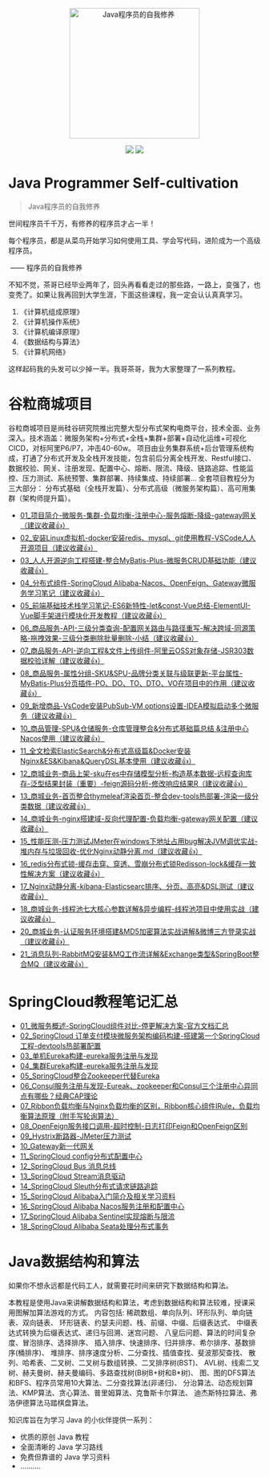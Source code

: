 <p align="center">
  <a href="https://github.com/JavaNPE/JavaProgrammerSelfCultivation">
    <img src="http://cdn.tobebetterjavaer.com/tobebetterjavaer/images/logo-01.png" width="260px" alt="Java程序员的自我修养">
  </a>
</p>

<p align="center">
  <a href="https://github.com/JavaNPE/JavaProgrammerSelfCultivation" target="_blank"><img src="https://img.shields.io/badge/Github-JavaProgrammerSelfCultivation-red.svg"></a>
  <a href="https://space.bilibili.com/699943233" target="_blank"><img src="https://img.shields.io/badge/bilibili-哔哩哔哩-critical"></a>
</p>
<h1>Java Programmer Self-cultivation </h1>

> Java程序员的自我修养

世间程序员千千万，有修养的程序员才占一半！

每个程序员，都是从菜鸟开始学习如何使用工具、学会写代码，进阶成为一个高级程序员。

​																													                                                                                      —— 程序员的自我修养

不知不觉，茶哥已经毕业两年了，回头再看看走过的那些路，一路上，变强了，也变秃了。如果让我再回到大学生涯，下面这些课程，我一定会认认真真学习。

1. 《计算机组成原理》
2. 《计算机操作系统》
3. 《计算机编译原理》
4. 《数据结构与算法》
5. 《计算机网络》

这样起码我的头发可以少掉一半。我哥茶哥，我为大家整理了一系列教程。


# 谷粒商城项目
谷粒商城项目是尚硅谷研究院推出完整大型分布式架构电商平台，技术全面、业务深入。技术涵盖：微服务架构+分布式+全栈+集群+部署+自动化运维+可视化CICD，对标阿里P6/P7，冲击40-60w。
项目由业务集群系统+后台管理系统构成，打通了分布式开发及全栈开发技能，包含前后分离全栈开发、Restful接口、数据校验、网关、注册发现、配置中心、熔断、限流、降级、链路追踪、性能监控、压力测试、系统预警、集群部署、持续集成、持续部署…
全套项目教程分为三大部分： 分布式基础（全栈开发篇）、分布式高级（微服务架构篇）、高可用集群（架构师提升篇）。

   * [01_项目简介-微服务-集群-负载均衡-注册中心-服务熔断-降级-gateway网关（建议收藏:+1:）](https://github.com/JavaNPE/JavaProgrammerSelfCultivation/blob/main/gulimall/01_%E8%B0%B7%E7%B2%92%E5%95%86%E5%9F%8E-%E9%A1%B9%E7%9B%AE%E7%AE%80%E4%BB%8B-%E5%BE%AE%E6%9C%8D%E5%8A%A1-%E9%9B%86%E7%BE%A4-%E8%B4%9F%E8%BD%BD%E5%9D%87%E8%A1%A1-%E6%B3%A8%E5%86%8C%E4%B8%AD%E5%BF%83-%E6%9C%8D%E5%8A%A1%E7%86%94%E6%96%AD-%E9%99%8D%E7%BA%A7-gateway.md)
   * [02_安装Linux虚拟机-docker安装redis、mysql、git使用教程-VSCode人人开源项目（建议收藏:+1:）](https://github.com/JavaNPE/JavaProgrammerSelfCultivation/blob/main/gulimall/02_%E5%AE%89%E8%A3%85Linux%E8%99%9A%E6%8B%9F%E6%9C%BA-docker%E5%AE%89%E8%A3%85redis%E3%80%81mysql%E3%80%81git%E4%BD%BF%E7%94%A8%E6%95%99%E7%A8%8B-VSCode%E4%BA%BA%E4%BA%BA%E5%BC%80%E6%BA%90%E9%A1%B9%E7%9B%AE%E8%81%9A%E5%90%88-%E9%85%8D%E7%BD%AE%E5%89%8D%E7%AB%AF%E7%8E%AF%E5%A2%83.md)
   * [03_人人开源逆向工程搭建-整合MyBatis-Plus-微服务CRUD基础功能（建议收藏:+1:）](https://github.com/JavaNPE/JavaProgrammerSelfCultivation/blob/6ce372b9289f5178721c8d9df9037002ea23189e/gulimall/03_%E4%BA%BA%E4%BA%BA%E5%BC%80%E6%BA%90%E9%80%86%E5%90%91%E5%B7%A5%E7%A8%8B%E6%90%AD%E5%BB%BA-%E6%95%B4%E5%90%88MyBatis-Plus-%E5%BE%AE%E6%9C%8D%E5%8A%A1CRUD%E5%9F%BA%E7%A1%80%E5%8A%9F%E8%83%BD.md)
   * [04_分布式组件-SpringCloud Alibaba-Nacos、OpenFeign、Gateway微服务学习笔记（建议收藏:+1:）](https://github.com/JavaNPE/JavaProgrammerSelfCultivation/blob/6ce372b9289f5178721c8d9df9037002ea23189e/gulimall/04_%E5%88%86%E5%B8%83%E5%BC%8F%E7%BB%84%E4%BB%B6-SpringCloud%20Alibaba-Nacos%E3%80%81OpenFeign%E3%80%81Gateway%E5%BE%AE%E6%9C%8D%E5%8A%A1%E5%AD%A6%E4%B9%A0%E7%AC%94%E8%AE%B0.md)
   * [05_前端基础技术栈学习笔记-ES6新特性-let&const-Vue总结-ElementUI-Vue脚手架进行模块化开发教程（建议收藏:+1:）](https://github.com/JavaNPE/JavaProgrammerSelfCultivation/blob/main/gulimall/05_%E5%89%8D%E7%AB%AF%E5%9F%BA%E7%A1%80%E6%8A%80%E6%9C%AF%E6%A0%88%E5%AD%A6%E4%B9%A0%E7%AC%94%E8%AE%B0-ES6%E6%96%B0%E7%89%B9%E6%80%A7-let%26const-Vue%E6%80%BB%E7%BB%93-ElementUI-Vue%E8%84%9A%E6%89%8B%E6%9E%B6%E8%BF%9B%E8%A1%8C%E6%A8%A1%E5%9D%97%E5%8C%96%E5%BC%80%E5%8F%91%E6%95%99%E7%A8%8B.md)
   * [06_商品服务-API-三级分类查询-配置网关路由与路径重写-解决跨域-同源策略-拖拽效果-三级分类删除批量删除-小结（建议收藏:+1:）](https://github.com/JavaNPE/JavaProgrammerSelfCultivation/blob/main/gulimall/06_%E5%95%86%E5%93%81%E6%9C%8D%E5%8A%A1-API-%E4%B8%89%E7%BA%A7%E5%88%86%E7%B1%BB%E6%9F%A5%E8%AF%A2-%E9%85%8D%E7%BD%AE%E7%BD%91%E5%85%B3%E8%B7%AF%E7%94%B1%E4%B8%8E%E8%B7%AF%E5%BE%84%E9%87%8D%E5%86%99-%E8%A7%A3%E5%86%B3%E8%B7%A8%E5%9F%9F-%E5%90%8C%E6%BA%90%E7%AD%96%E7%95%A5-%E6%8B%96%E6%8B%BD%E6%95%88%E6%9E%9C-%E4%B8%89%E7%BA%A7%E5%88%86%E7%B1%BB%E5%88%A0%E9%99%A4%E6%89%B9%E9%87%8F%E5%88%A0%E9%99%A4-%E5%B0%8F%E7%BB%93.md)
   * [07_商品服务-API-逆向工程&文件上传组件-阿里云OSS对象存储-JSR303数据校验详解（建议收藏:+1:）](https://github.com/JavaNPE/JavaProgrammerSelfCultivation/blob/6ce372b9289f5178721c8d9df9037002ea23189e/gulimall/07_%E5%95%86%E5%93%81%E6%9C%8D%E5%8A%A1-API-%E9%80%86%E5%90%91%E5%B7%A5%E7%A8%8B&%E6%96%87%E4%BB%B6%E4%B8%8A%E4%BC%A0%E7%BB%84%E4%BB%B6-%E9%98%BF%E9%87%8C%E4%BA%91OSS%E5%AF%B9%E8%B1%A1%E5%AD%98%E5%82%A8-JSR303%E6%95%B0%E6%8D%AE%E6%A0%A1%E9%AA%8C%E8%AF%A6%E8%A7%A3.md)
   * [08_商品服务-属性分组-SKU&SPU-品牌分类关联与级联更新-平台属性-MyBatis-Plus分页插件-PO、DO、TO、DTO、VO在项目中的作用（建议收藏:+1:）](https://github.com/JavaNPE/JavaProgrammerSelfCultivation/blob/6ce372b9289f5178721c8d9df9037002ea23189e/gulimall/08_%E5%95%86%E5%93%81%E6%9C%8D%E5%8A%A1-%E5%B1%9E%E6%80%A7%E5%88%86%E7%BB%84-SKU&SPU-%E5%93%81%E7%89%8C%E5%88%86%E7%B1%BB%E5%85%B3%E8%81%94%E4%B8%8E%E7%BA%A7%E8%81%94%E6%9B%B4%E6%96%B0-%E5%B9%B3%E5%8F%B0%E5%B1%9E%E6%80%A7-MyBatis-Plus%E5%88%86%E9%A1%B5%E6%8F%92%E4%BB%B6-PO%E3%80%81DO%E3%80%81TO%E3%80%81DTO%E3%80%81VO%E5%9C%A8%E9%A1%B9%E7%9B%AE%E4%B8%AD%E7%9A%84%E4%BD%9C%E7%94%A8.md)
   * [09_新增商品-VsCode安装PubSub-VM options设置-IDEA模拟启动多个微服务（建议收藏:+1:）](https://github.com/JavaNPE/JavaProgrammerSelfCultivation/blob/6ce372b9289f5178721c8d9df9037002ea23189e/gulimall/09_%E6%96%B0%E5%A2%9E%E5%95%86%E5%93%81-VsCode%E5%AE%89%E8%A3%85PubSub-VM%20options%E8%AE%BE%E7%BD%AE-%E5%90%AF%E5%8A%A8%E5%A4%9A%E4%B8%AA%E5%BE%AE%E6%9C%8D%E5%8A%A1.md)
   * [10_商品管理-SPU&仓储服务-仓库管理整合&分布式基础篇总结 &注册中心Nacos使用（建议收藏:+1:）](https://github.com/JavaNPE/JavaProgrammerSelfCultivation/blob/6ce372b9289f5178721c8d9df9037002ea23189e/gulimall/10_%E5%95%86%E5%93%81%E7%AE%A1%E7%90%86-SPU&%E4%BB%93%E5%82%A8%E6%9C%8D%E5%8A%A1-%E4%BB%93%E5%BA%93%E7%AE%A1%E7%90%86%E6%95%B4%E5%90%88&%E5%88%86%E5%B8%83%E5%BC%8F%E5%9F%BA%E7%A1%80%E7%AF%87%E6%80%BB%E7%BB%93&%E6%B3%A8%E5%86%8C%E4%B8%AD%E5%BF%83Nacos%E4%BD%BF%E7%94%A8.md)
   * [11_全文检索ElasticSearch&分布式高级篇&Docker安装Nginx&ES&Kibana&QueryDSL基本使用（建议收藏:+1:）](https://github.com/JavaNPE/JavaProgrammerSelfCultivation/blob/main/gulimall/11_%E5%85%A8%E6%96%87%E6%A3%80%E7%B4%A2ElasticSearch%26%E5%88%86%E5%B8%83%E5%BC%8F%E9%AB%98%E7%BA%A7%E7%AF%87%26Docker%E5%AE%89%E8%A3%85Nginx%26ES%26Kibana%26QueryDSL%E5%9F%BA%E6%9C%AC%E4%BD%BF%E7%94%A8.md)
   * [12_商城业务-商品上架-sku在es中存储模型分析-构造基本数据-远程查询库存-泛型结果封装（重要）-feign源码分析-修改响应结果R（建议收藏:+1:）](https://github.com/JavaNPE/JavaProgrammerSelfCultivation/blob/main/gulimall/12_%E5%95%86%E5%9F%8E%E4%B8%9A%E5%8A%A1-%E5%95%86%E5%93%81%E4%B8%8A%E6%9E%B6-sku%E5%9C%A8es%E4%B8%AD%E5%AD%98%E5%82%A8%E6%A8%A1%E5%9E%8B%E5%88%86%E6%9E%90-%E6%9E%84%E9%80%A0%E5%9F%BA%E6%9C%AC%E6%95%B0%E6%8D%AE-%E8%BF%9C%E7%A8%8B%E6%9F%A5%E8%AF%A2%E5%BA%93%E5%AD%98-%E6%B3%9B%E5%9E%8B%E7%BB%93%E6%9E%9C%E5%B0%81%E8%A3%85%EF%BC%88%E9%87%8D%E8%A6%81%EF%BC%89-feign%E6%BA%90%E7%A0%81%E5%88%86%E6%9E%90-%E4%BF%AE%E6%94%B9%E5%93%8D%E5%BA%94%E7%BB%93%E6%9E%9CR.md)
   * [13_商城业务-首页整合thymeleaf渲染首页-整合dev-tools热部署-渲染一级分类数据（建议收藏:+1:）](https://github.com/JavaNPE/JavaProgrammerSelfCultivation/blob/main/gulimall/13_%E5%95%86%E5%9F%8E%E4%B8%9A%E5%8A%A1-%E9%A6%96%E9%A1%B5%E6%95%B4%E5%90%88thymeleaf%E6%B8%B2%E6%9F%93%E9%A6%96%E9%A1%B5-%E6%95%B4%E5%90%88dev-tools%E7%83%AD%E9%83%A8%E7%BD%B2-%E6%B8%B2%E6%9F%93%E4%B8%80%E7%BA%A7%E5%88%86%E7%B1%BB%E6%95%B0%E6%8D%AE.md)
   * [14_商城业务-nginx搭建域-反向代理配置-负载均衡-gateway网关配置（建议收藏:+1:）](https://github.com/JavaNPE/JavaProgrammerSelfCultivation/blob/main/gulimall/14_%E5%95%86%E5%9F%8E%E4%B8%9A%E5%8A%A1-nginx%E6%90%AD%E5%BB%BA%E5%9F%9F-%E5%8F%8D%E5%90%91%E4%BB%A3%E7%90%86%E9%85%8D%E7%BD%AE-%E8%B4%9F%E8%BD%BD%E5%9D%87%E8%A1%A1-gateway%E7%BD%91%E5%85%B3%E9%85%8D%E7%BD%AE.md)
   * [15_性能压测-压力测试JMeter在windows下地址占用bug解决JVM调优实战-堆内存与垃圾回收-优化Nginx动静分离.md（建议收藏:+1:）](https://github.com/JavaNPE/JavaProgrammerSelfCultivation/blob/main/gulimall/15_%E6%80%A7%E8%83%BD%E5%8E%8B%E6%B5%8B-%E5%8E%8B%E5%8A%9B%E6%B5%8B%E8%AF%95JMeter%E5%9C%A8windows%E4%B8%8B%E5%9C%B0%E5%9D%80%E5%8D%A0%E7%94%A8bug%E8%A7%A3%E5%86%B3JVM%E8%B0%83%E4%BC%98%E5%AE%9E%E6%88%98-%E5%A0%86%E5%86%85%E5%AD%98%E4%B8%8E%E5%9E%83%E5%9C%BE%E5%9B%9E%E6%94%B6-%E4%BC%98%E5%8C%96Nginx%E5%8A%A8%E9%9D%99%E5%88%86%E7%A6%BB.md)
   * [16_redis分布式锁-缓存击穿、穿透、雪崩分布式锁Redisson-lock&缓存一致性解决方案（建议收藏:+1:）](https://github.com/JavaNPE/JavaProgrammerSelfCultivation/blob/main/gulimall/16_redis%E5%88%86%E5%B8%83%E5%BC%8F%E9%94%81-%E7%BC%93%E5%AD%98%E5%87%BB%E7%A9%BF%E3%80%81%E7%A9%BF%E9%80%8F%E3%80%81%E9%9B%AA%E5%B4%A9%E5%88%86%E5%B8%83%E5%BC%8F%E9%94%81Redisson-lock%26%E7%BC%93%E5%AD%98%E4%B8%80%E8%87%B4%E6%80%A7%E8%A7%A3%E5%86%B3%E6%96%B9%E6%A1%88.md)
   * [17_Nginx动静分离-kibana-Elasticsearc排序、分页、高亮&DSL测试（建议收藏:+1:）](https://github.com/JavaNPE/JavaProgrammerSelfCultivation/blob/main/gulimall/17_Nginx%E5%8A%A8%E9%9D%99%E5%88%86%E7%A6%BB-kibana-Elasticsearc%E6%8E%92%E5%BA%8F%E3%80%81%E5%88%86%E9%A1%B5%E3%80%81%E9%AB%98%E4%BA%AE%26DSL%E6%B5%8B%E8%AF%95.md)
   * [18_商城业务-线程池七大核心参数详解&异步编程-线程池项目中使用实战（建议收藏:+1:）](https://github.com/JavaNPE/JavaProgrammerSelfCultivation/blob/main/gulimall/18_%E5%95%86%E5%9F%8E%E4%B8%9A%E5%8A%A1-%E7%BA%BF%E7%A8%8B%E6%B1%A0%E4%B8%83%E5%A4%A7%E6%A0%B8%E5%BF%83%E5%8F%82%E6%95%B0%E8%AF%A6%E8%A7%A3%26%E5%BC%82%E6%AD%A5%E7%BC%96%E7%A8%8B-%E7%BA%BF%E7%A8%8B%E6%B1%A0%E9%A1%B9%E7%9B%AE%E4%B8%AD%E4%BD%BF%E7%94%A8%E5%AE%9E%E6%88%98.md)
   * [20_商城业务-认证服务环境搭建&MD5加密算法实战讲解&微博三方登录实战（建议收藏:+1:）](https://github.com/JavaNPE/JavaProgrammerSelfCultivation/blob/main/gulimall/20_%E5%95%86%E5%9F%8E%E4%B8%9A%E5%8A%A1-%E8%AE%A4%E8%AF%81%E6%9C%8D%E5%8A%A1%E7%8E%AF%E5%A2%83%E6%90%AD%E5%BB%BA%26MD5%E5%8A%A0%E5%AF%86%E7%AE%97%E6%B3%95%E5%AE%9E%E6%88%98%E8%AE%B2%E8%A7%A3%26%E5%BE%AE%E5%8D%9A%E4%B8%89%E6%96%B9%E7%99%BB%E5%BD%95%E5%AE%9E%E6%88%98.md)
   * [21_消息队列-RabbitMQ安装&MQ工作流详解&Exchange类型&SpringBoot整合MQ（建议收藏:+1:）](https://github.com/JavaNPE/JavaProgrammerSelfCultivation/blob/main/gulimall/21_%E6%B6%88%E6%81%AF%E9%98%9F%E5%88%97-RabbitMQ%E5%AE%89%E8%A3%85%26MQ%E5%B7%A5%E4%BD%9C%E6%B5%81%E8%AF%A6%E8%A7%A3%26Exchange%E7%B1%BB%E5%9E%8B%26SpringBoot%E6%95%B4%E5%90%88MQ.md)


# SpringCloud教程笔记汇总

   * [01_微服务概述-SpringCloud组件对比-停更解决方案-官方文档汇总](https://github.com/JavaNPE/JavaProgrammerSelfCultivation/blob/ad51cdf5aa132ac6f03ed60418ccd76102ea4589/SpringCloud/01_%E5%BE%AE%E6%9C%8D%E5%8A%A1%E6%A6%82%E8%BF%B0-SpringCloud%E7%BB%84%E4%BB%B6%E5%AF%B9%E6%AF%94-%E5%81%9C%E6%9B%B4%E8%A7%A3%E5%86%B3%E6%96%B9%E6%A1%88-%E5%AE%98%E6%96%B9%E6%96%87%E6%A1%A3%E6%B1%87%E6%80%BB.md)
   * [02_SpringCloud 订单支付模块微服务架构编码构建-搭建第一个SpringCloud工程-devtools热部署配置](https://github.com/JavaNPE/JavaProgrammerSelfCultivation/blob/ad51cdf5aa132ac6f03ed60418ccd76102ea4589/SpringCloud/02_SpringCloud%20%E8%AE%A2%E5%8D%95%E6%94%AF%E4%BB%98%E6%A8%A1%E5%9D%97%E5%BE%AE%E6%9C%8D%E5%8A%A1%E6%9E%B6%E6%9E%84%E7%BC%96%E7%A0%81%E6%9E%84%E5%BB%BA-%E6%90%AD%E5%BB%BA%E7%AC%AC%E4%B8%80%E4%B8%AASpringCloud%E5%B7%A5%E7%A8%8B-devtools%E7%83%AD%E9%83%A8%E7%BD%B2%E9%85%8D%E7%BD%AE.md)
   * [03_单机Eureka构建-eureka服务注册与发现](https://github.com/JavaNPE/JavaProgrammerSelfCultivation/blob/ad51cdf5aa132ac6f03ed60418ccd76102ea4589/SpringCloud/03_%E5%8D%95%E6%9C%BAEureka%E6%9E%84%E5%BB%BA-eureka%E6%9C%8D%E5%8A%A1%E6%B3%A8%E5%86%8C%E4%B8%8E%E5%8F%91%E7%8E%B0.md)
   * [04_集群Eureka构建-eureka服务注册与发现](https://github.com/JavaNPE/JavaProgrammerSelfCultivation/blob/ad51cdf5aa132ac6f03ed60418ccd76102ea4589/SpringCloud/04_%E9%9B%86%E7%BE%A4Eureka%E6%9E%84%E5%BB%BA-eureka%E6%9C%8D%E5%8A%A1%E6%B3%A8%E5%86%8C%E4%B8%8E%E5%8F%91%E7%8E%B0.md)
   * [05_SpringCloud整合Zookeeper代替Eureka](https://github.com/JavaNPE/JavaProgrammerSelfCultivation/blob/ad51cdf5aa132ac6f03ed60418ccd76102ea4589/SpringCloud/05_SpringCloud%E6%95%B4%E5%90%88Zookeeper%E4%BB%A3%E6%9B%BFEureka.md)
   * [06_Consul服务注册与发现-Eureak、zookeeper和Consul三个注册中心异同点有哪些？经典CAP理论](https://github.com/JavaNPE/JavaProgrammerSelfCultivation/blob/ad51cdf5aa132ac6f03ed60418ccd76102ea4589/SpringCloud/06_Consul%E6%9C%8D%E5%8A%A1%E6%B3%A8%E5%86%8C%E4%B8%8E%E5%8F%91%E7%8E%B0-Eureak%E3%80%81zookeeper%E5%92%8CConsul%E4%B8%89%E4%B8%AA%E6%B3%A8%E5%86%8C%E4%B8%AD%E5%BF%83%E5%BC%82%E5%90%8C%E7%82%B9%E6%9C%89%E5%93%AA%E4%BA%9B%EF%BC%9F%E7%BB%8F%E5%85%B8CAP%E7%90%86%E8%AE%BA.md)
   * [07_Ribbon负载均衡与Nginx负载均衡的区别，Ribbon核心组件IRule，负载均衡算法原理（附手写轮询算法）](https://github.com/JavaNPE/JavaProgrammerSelfCultivation/blob/ad51cdf5aa132ac6f03ed60418ccd76102ea4589/SpringCloud/07_Ribbon%E8%B4%9F%E8%BD%BD%E5%9D%87%E8%A1%A1%E4%B8%8ENginx%E8%B4%9F%E8%BD%BD%E5%9D%87%E8%A1%A1%E7%9A%84%E5%8C%BA%E5%88%AB%EF%BC%8CRibbon%E6%A0%B8%E5%BF%83%E7%BB%84%E4%BB%B6IRule%EF%BC%8C%E8%B4%9F%E8%BD%BD%E5%9D%87%E8%A1%A1%E7%AE%97%E6%B3%95%E5%8E%9F%E7%90%86%EF%BC%88%E6%89%8B%E5%86%99%E8%BD%AE%E8%AF%A2%E7%AE%97%E6%B3%95%EF%BC%89.md)
   * [08_OpenFeign服务接口调用-超时控制-日志打印Feign和OpenFeign区别](https://github.com/JavaNPE/JavaProgrammerSelfCultivation/blob/ad51cdf5aa132ac6f03ed60418ccd76102ea4589/SpringCloud/08_OpenFeign%E6%9C%8D%E5%8A%A1%E6%8E%A5%E5%8F%A3%E8%B0%83%E7%94%A8-%E8%B6%85%E6%97%B6%E6%8E%A7%E5%88%B6-%E6%97%A5%E5%BF%97%E6%89%93%E5%8D%B0Feign%E5%92%8COpenFeign%E5%8C%BA%E5%88%AB.md)
   * [09_Hystrix断路器-JMeter压力测试](https://github.com/JavaNPE/JavaProgrammerSelfCultivation/blob/ad51cdf5aa132ac6f03ed60418ccd76102ea4589/SpringCloud/09_Hystrix%E6%96%AD%E8%B7%AF%E5%99%A8-JMeter%E5%8E%8B%E5%8A%9B%E6%B5%8B%E8%AF%95.md)
   * [10_Gateway新一代网关](https://github.com/JavaNPE/JavaProgrammerSelfCultivation/blob/ad51cdf5aa132ac6f03ed60418ccd76102ea4589/SpringCloud/10_Gateway%E6%96%B0%E4%B8%80%E4%BB%A3%E7%BD%91%E5%85%B3.md)
   * [11_SpringCloud config分布式配置中心](https://github.com/JavaNPE/JavaProgrammerSelfCultivation/blob/ad51cdf5aa132ac6f03ed60418ccd76102ea4589/SpringCloud/11_SpringCloud%20config%E5%88%86%E5%B8%83%E5%BC%8F%E9%85%8D%E7%BD%AE%E4%B8%AD%E5%BF%83.md)
   * [12_SpringCloud Bus 消息总线](https://github.com/JavaNPE/JavaProgrammerSelfCultivation/blob/ad51cdf5aa132ac6f03ed60418ccd76102ea4589/SpringCloud/12_SpringCloud%20Bus%20%E6%B6%88%E6%81%AF%E6%80%BB%E7%BA%BF.md)
   * [13_SpringCloud Stream消息驱动](https://github.com/JavaNPE/JavaProgrammerSelfCultivation/blob/ad51cdf5aa132ac6f03ed60418ccd76102ea4589/SpringCloud/13_SpringCloud%20Stream%E6%B6%88%E6%81%AF%E9%A9%B1%E5%8A%A8.md)
   * [14_SpringCloud Sleuth分布式请求链路追踪](https://github.com/JavaNPE/JavaProgrammerSelfCultivation/blob/ad51cdf5aa132ac6f03ed60418ccd76102ea4589/SpringCloud/14_SpringCloud%20Sleuth%E5%88%86%E5%B8%83%E5%BC%8F%E8%AF%B7%E6%B1%82%E9%93%BE%E8%B7%AF%E8%BF%BD%E8%B8%AA.md)
   * [15_SpringCloud Alibaba入门简介及相关学习资料](https://github.com/JavaNPE/JavaProgrammerSelfCultivation/blob/ad51cdf5aa132ac6f03ed60418ccd76102ea4589/SpringCloud/15_SpringCloud%20Alibaba%E5%85%A5%E9%97%A8%E7%AE%80%E4%BB%8B%E5%8F%8A%E7%9B%B8%E5%85%B3%E5%AD%A6%E4%B9%A0%E8%B5%84%E6%96%99.md)
   * [16_SpringCloud Alibaba Nacos服务注册和配置中心](https://github.com/JavaNPE/JavaProgrammerSelfCultivation/blob/ad51cdf5aa132ac6f03ed60418ccd76102ea4589/SpringCloud/16_SpringCloud%20Alibaba%20Nacos%E6%9C%8D%E5%8A%A1%E6%B3%A8%E5%86%8C%E5%92%8C%E9%85%8D%E7%BD%AE%E4%B8%AD%E5%BF%83.md)
   * [17_SpringCloud Alibaba Sentinel实现熔断与限流](https://github.com/JavaNPE/JavaProgrammerSelfCultivation/blob/ad51cdf5aa132ac6f03ed60418ccd76102ea4589/SpringCloud/17_SpringCloud%20Alibaba%20Sentinel%E5%AE%9E%E7%8E%B0%E7%86%94%E6%96%AD%E4%B8%8E%E9%99%90%E6%B5%81.md)
   * [18_SpringCloud Alibaba Seata处理分布式事务](https://github.com/JavaNPE/JavaProgrammerSelfCultivation/blob/ad51cdf5aa132ac6f03ed60418ccd76102ea4589/SpringCloud/18_SpringCloud%20Alibaba%20Seata%E5%A4%84%E7%90%86%E5%88%86%E5%B8%83%E5%BC%8F%E4%BA%8B%E5%8A%A1.md)












# Java数据结构和算法
如果你不想永远都是代码工人，就需要花时间来研究下数据结构和算法。

本教程是使用Java来讲解数据结构和算法，考虑到数据结构和算法较难，授课采用图解加算法游戏的方式。
内容包括: 
稀疏数组、单向队列、环形队列、单向链表、双向链表、
环形链表、约瑟夫问题、栈、前缀、中缀、后缀表达式、
中缀表达式转换为后缀表达式、递归与回溯、迷宫问题、
八皇后问题、算法的时间复杂度、冒泡排序、选择排序、
插入排序、快速排序、归并排序、希尔排序、基数排序(桶排序)、
堆排序、排序速度分析、二分查找、插值查找、斐波那契查找、
散列、哈希表、二叉树、二叉树与数组转换、二叉排序树(BST)、
AVL树、线索二叉树、赫夫曼树、赫夫曼编码、多路查找树(B树B+树和B*树)、
图、图的DFS算法和BFS、程序员常用10大算法、二分查找算法(非递归)、
分治算法、动态规划算法、KMP算法、贪心算法、普里姆算法、克鲁斯卡尔算法、
迪杰斯特拉算法、弗洛伊德算法马踏棋盘算法。

知识库旨在为学习 Java 的小伙伴提供一系列：

- 优质的原创 Java 教程
- 全面清晰的 Java 学习路线
- 免费但靠谱的 Java 学习资料
- ..........
